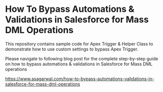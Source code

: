 # How To Bypass Automations & Validations in Salesforce for Mass DML Operations

This repository contains sample code for Apex Trigger & Helper Class to demonstrate how to use custom settings to bypass Apex Trigger.

Please navigate to following blog post for the complete step-by-step guide on how to bypass automations & validations in Salesforce for Mass DML operations

https://www.asagarwal.com/how-to-bypass-automations-validations-in-salesforce-for-mass-dml-operations
